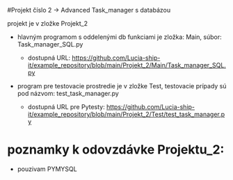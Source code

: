 #Projekt číslo 2 -> Advanced Task_manager s databázou
 
 projekt je v zložke Projekt_2
  - hlavným programom s oddelenými db funkciami je zložka: Main, súbor: Task_manager_SQL.py
       - dostupná URL: https://github.com/Lucia-ship-it/example_repository/blob/main/Projekt_2/Main/Task_manager_SQL.py

  - program pre testovacie prostredie je v zložke Test, testovacie prípady sú pod názvom: test_task_manager.py
       - dostupná URL pre Pytesty: https://github.com/Lucia-ship-it/example_repository/blob/main/Projekt_2/Test/test_task_manager.py
    
# poznamky k odovzdávke Projektu_2:
- pouzivam PYMYSQL